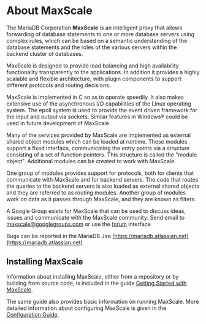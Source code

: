 # About MaxScale
The MariaDB Corporation **MaxScale** is an intelligent proxy that allows forwarding of database statements to one or more database servers using complex rules, which can be based on a semantic understanding of the database statements and the roles of the various servers within the backend cluster of databases.

MaxScale is designed to provide load balancing and high availability functionality transparently to the applications. In addition it provides a highly scalable and flexible architecture, with plugin components to support different protocols and routing decisions.

MaxScale is implemented in C so as to operate speedily. It also makes extensive use of the asynchronous I/O capabilities of the Linux operating system. The epoll system is used to provide the event driven framework for the input and output via sockets. Similar features in Windows&reg; could be used in future development of MaxScale.

Many of the services provided by MaxScale are implemented as external shared object modules which can be loaded at runtime. These modules support a fixed interface, communicating the entry points via a structure consisting of a set of function pointers. This structure is called the "module object". Additional modules can be created to work with MaxScale.

One group of modules provides support for protocols, both for clients that communicate with MaxScale and for backend servers. The code that routes the queries to the backend servers is also loaded as external shared objects and they are referred to as routing modules. Another group of modules work on data as it passes through MaxScale, and they are known as filters.

A Google Group exists for MaxScale that can be used to discuss ideas, issues and communicate with the MaxScale community:
Send email to [maxscale@googlegroups.com](mailto:maxscale@googlegroups.com)
	or use the [forum](http://groups.google.com/forum/#!forum/maxscale) interface
	
Bugs can be reported in the MariaDB Jira
	[https://mariadb.atlassian.net](https://mariadb.atlassian.net)

## Installing MaxScale
Information about installing MaxScale, either from a repository or by building from source code, is included in the guide [Getting Started with MaxScale](/Documentation/Getting-Started/Getting-Started-With-MaxScale.md).

The same guide also provides basic information on running MaxScale. More detailed information about configuring MaxScale is given in the [Configuration Guide](/Documentation/Getting-Started/Configuration-Guide.md).

